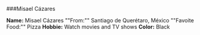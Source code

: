 ###Misael Cázares

**Name:** Misael Cázares 
""From:"" Santiago de Querétaro, México
""Favoite Food:"" Pizza
**Hobbie:** Watch movies and TV shows
**Color:** Black
